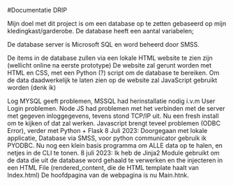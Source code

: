#Documentatie DRIP

Mijn doel met dit project is om een database op te zetten gebaseerd op mijn kledingkast/garderobe.
De database heeft een aantal variabelen;

De database server is Microsoft SQL en word beheerd door SMSS.

De items in de database zullen via een lokale HTML website te zien zijn (wellicht online na eerste prototype)
De website zal gerunt worden met HTML en CSS, met een Python (?) script om de database te bereiken. Om de data daadwerkelijk te laten zien op de website zal JavaScript gebruikt worden (denk ik)

Log
MYSQL geeft problemen, MSSQL had herinstallatie nodig i.v.m User Login problemen.
Node JS had problemen met het verbinden met de server met gegeven inloggegevens, tevens stond TCP/IP uit. Nu een fresh install om te kijken of dat zal werken.
Javascript brengt teveel problemen (ODBC Error), verder met Python + Flask
8 Juli 2023: Doorgegaan met lokale applicatie, Database via SMSS, voor python communicator gebruik ik PYODBC. Nu nog een klein basis programma om ALLE data op te halen, en netjes in de CLI te tonen.
8 juli 2023: Ik heb de Jinja2 Module gebruikt om de data die uit de database word gehaald te verwerken en the injecteren in een HTML File (rendered_content, die de HTML template haalt van Index.html) De hoofdpagina van de webpagina is nu Main.htnk.
